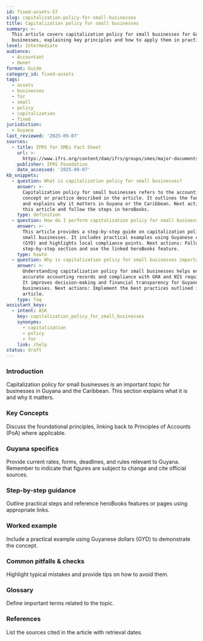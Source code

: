 ```yaml
---
id: fixed-assets-57
slug: capitalization-policy-for-small-businesses
title: Capitalization policy for small businesses
summary: >-
  This article covers capitalization policy for small businesses for Guyanese
  businesses, explaining key principles and how to apply them in practice.
level: Intermediate
audience:
  - Accountant
  - Owner
format: Guide
category_id: fixed-assets
tags:
  - assets
  - businesses
  - for
  - small
  - policy
  - capitalization
  - fixed
jurisdiction:
  - Guyana
last_reviewed: '2025-09-07'
sources:
  - title: IFRS for SMEs Fact Sheet
    url: >-
      https://www.ifrs.org/content/dam/ifrs/groups/smes/major-documents/sme-fact-sheet-dec-16.pdf
    publisher: IFRS Foundation
    date_accessed: '2025-09-07'
kb_snippets:
  - question: What is capitalization policy for small businesses?
    answer: >-
      Capitalization policy for small businesses refers to the accounting
      concept or practice described in the article. It outlines the fundamentals
      and explains why it matters in Guyana or the Caribbean. Next actions: Read
      this article and follow the steps in heroBooks.
    type: definition
  - question: How do I perform capitalization policy for small businesses in heroBooks?
    answer: >-
      This article provides a step-by-step guide on capitalization policy for
      small businesses. It includes practical examples using Guyanese currency
      (GYD) and highlights local compliance points. Next actions: Follow the
      step-by-step section and use the linked heroBooks feature.
    type: howto
  - question: Why is capitalization policy for small businesses important?
    answer: >-
      Understanding capitalization policy for small businesses helps ensure
      accurate accounting records and compliance with GRA and NIS requirements.
      It improves decision-making and financial transparency for Guyanese
      businesses. Next actions: Implement the best practices outlined in the
      article.
    type: faq
assistant_keys:
  - intent: ASK
    key: capitalization_policy_for_small_businesses
    synonyms:
      - capitalization
      - policy
      - for
    link: /help
status: draft
---
```


### Introduction
Capitalization policy for small businesses is an important topic for businesses in Guyana and the Caribbean. This section explains what it is and why it matters.

### Key Concepts
Discuss the foundational principles, linking back to Principles of Accounts (PoA) where applicable.

### Guyana specifics
Provide current rates, forms, deadlines, and rules relevant to Guyana. Remember to indicate that figures are subject to change and cite official sources.

### Step-by-step guidance
Outline practical steps and reference heroBooks features or pages using appropriate links.

### Worked example
Include a practical example using Guyanese dollars (GYD) to demonstrate the concept.

### Common pitfalls & checks
Highlight typical mistakes and provide tips on how to avoid them.

### Glossary
Define important terms related to the topic.

### References
List the sources cited in the article with retrieval dates.
